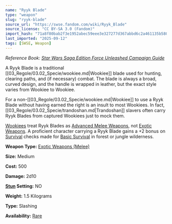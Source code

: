```yaml
---
name: "Ryyk Blade"
type: "weapon"
slug: "ryyk-blade"
source_url: "https://swse.fandom.com/wiki/Ryyk_Blade"
source_license: "CC BY-SA 3.0 (Fandom)"
import_hash: "71a8f80bab2f3e1952abec59eee3e327277d367abbd6c2a461135b5807e13e9e"
last_imported: "2025-09-12"
tags: [SWSE, Weapon]
---
```

*Reference Book: [Star Wars Saga Edition Force Unleashed Campaign Guide](https://swse.fandom.com/wiki/Star_Wars_Saga_Edition_Force_Unleashed_Campaign_Guide)*

A Ryyk Blade is a traditional [[03_Regole/03.02_Specie/wookiee.md|Wookiee]] blade used for hunting, clearing paths, and (if necessary) combat. The blade is always a broad, curved design, and the handle is wrapped in leather, but the exact style varies from Wookiee to Wookiee.

For a non-[[03_Regole/03.02_Specie/wookiee.md|Wookiee]] to use a Ryyk Blade without having earned the right is an insult to most Wookiees. In fact, [[03_Regole/03.02_Specie/trandoshan.md|Trandoshan]] slavers often carry Ryyk Blades from captured Wookiees just to mock them.

[Wookiees](https://swse.fandom.com/wiki/Wookiees) treat Ryyk Blades as [Advanced Melee Weapons](https://swse.fandom.com/wiki/Advanced_Melee_Weapons), not [Exotic Weapons](https://swse.fandom.com/wiki/Exotic_Weapons). A proficient character carrying a Ryyk Blade gains a +2 bonus on [Survival](https://swse.fandom.com/wiki/Survival) checks made for [Basic Survival](https://swse.fandom.com/wiki/Basic_Survival) in forest or jungle wilderness.

**Weapon Type:** [Exotic Weapons (Melee)](https://swse.fandom.com/wiki/Exotic_Weapons_(Melee))

**Size:** Medium

**Cost:** 500

**Damage:** 2d10

**[Stun](https://swse.fandom.com/wiki/Stun) Setting:** NO

**Weight:** 1.5 Kilograms

**Type:** Slashing

**Availability:** [Rare](https://swse.fandom.com/wiki/Rare)